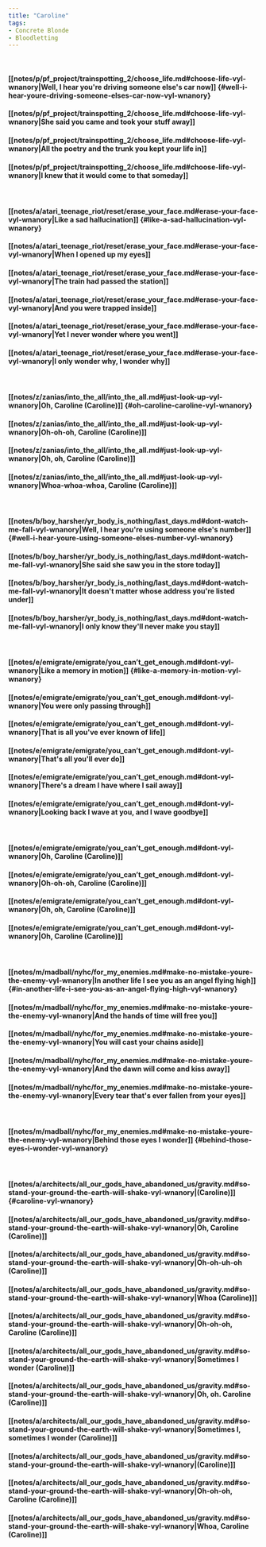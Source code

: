```yaml
---
title: "Caroline"
tags:
- Concrete Blonde
- Bloodletting
---
```

&nbsp;
#### [[notes/p/pf_project/trainspotting_2/choose_life.md#choose-life-vyl-wnanory|Well, I hear you're driving someone else's car now]] {#well-i-hear-youre-driving-someone-elses-car-now-vyl-wnanory}
#### [[notes/p/pf_project/trainspotting_2/choose_life.md#choose-life-vyl-wnanory|She said you came and took your stuff away]]
#### [[notes/p/pf_project/trainspotting_2/choose_life.md#choose-life-vyl-wnanory|All the poetry and the trunk you kept your life in]]
#### [[notes/p/pf_project/trainspotting_2/choose_life.md#choose-life-vyl-wnanory|I knew that it would come to that someday]]
&nbsp;
#### [[notes/a/atari_teenage_riot/reset/erase_your_face.md#erase-your-face-vyl-wnanory|Like a sad hallucination]] {#like-a-sad-hallucination-vyl-wnanory}
#### [[notes/a/atari_teenage_riot/reset/erase_your_face.md#erase-your-face-vyl-wnanory|When I opened up my eyes]]
#### [[notes/a/atari_teenage_riot/reset/erase_your_face.md#erase-your-face-vyl-wnanory|The train had passed the station]]
#### [[notes/a/atari_teenage_riot/reset/erase_your_face.md#erase-your-face-vyl-wnanory|And you were trapped inside]]
#### [[notes/a/atari_teenage_riot/reset/erase_your_face.md#erase-your-face-vyl-wnanory|Yet I never wonder where you went]]
#### [[notes/a/atari_teenage_riot/reset/erase_your_face.md#erase-your-face-vyl-wnanory|I only wonder why, I wonder why]]
&nbsp;
#### [[notes/z/zanias/into_the_all/into_the_all.md#just-look-up-vyl-wnanory|Oh, Caroline (Caroline)]] {#oh-caroline-caroline-vyl-wnanory}
#### [[notes/z/zanias/into_the_all/into_the_all.md#just-look-up-vyl-wnanory|Oh-oh-oh, Caroline (Caroline)]]
#### [[notes/z/zanias/into_the_all/into_the_all.md#just-look-up-vyl-wnanory|Oh, oh, Caroline (Caroline)]]
#### [[notes/z/zanias/into_the_all/into_the_all.md#just-look-up-vyl-wnanory|Whoa-whoa-whoa, Caroline (Caroline)]]
&nbsp;
#### [[notes/b/boy_harsher/yr_body_is_nothing/last_days.md#dont-watch-me-fall-vyl-wnanory|Well, I hear you're using someone else's number]] {#well-i-hear-youre-using-someone-elses-number-vyl-wnanory}
#### [[notes/b/boy_harsher/yr_body_is_nothing/last_days.md#dont-watch-me-fall-vyl-wnanory|She said she saw you in the store today]]
#### [[notes/b/boy_harsher/yr_body_is_nothing/last_days.md#dont-watch-me-fall-vyl-wnanory|It doesn't matter whose address you're listed under]]
#### [[notes/b/boy_harsher/yr_body_is_nothing/last_days.md#dont-watch-me-fall-vyl-wnanory|I only know they'll never make you stay]]
&nbsp;
#### [[notes/e/emigrate/emigrate/you_can’t_get_enough.md#dont-vyl-wnanory|Like a memory in motion]] {#like-a-memory-in-motion-vyl-wnanory}
#### [[notes/e/emigrate/emigrate/you_can’t_get_enough.md#dont-vyl-wnanory|You were only passing through]]
#### [[notes/e/emigrate/emigrate/you_can’t_get_enough.md#dont-vyl-wnanory|That is all you've ever known of life]]
#### [[notes/e/emigrate/emigrate/you_can’t_get_enough.md#dont-vyl-wnanory|That's all you'll ever do]]
#### [[notes/e/emigrate/emigrate/you_can’t_get_enough.md#dont-vyl-wnanory|There's a dream I have where I sail away]]
#### [[notes/e/emigrate/emigrate/you_can’t_get_enough.md#dont-vyl-wnanory|Looking back I wave at you, and I wave goodbye]]
&nbsp;
#### [[notes/e/emigrate/emigrate/you_can’t_get_enough.md#dont-vyl-wnanory|Oh, Caroline (Caroline)]]
#### [[notes/e/emigrate/emigrate/you_can’t_get_enough.md#dont-vyl-wnanory|Oh-oh-oh, Caroline (Caroline)]]
#### [[notes/e/emigrate/emigrate/you_can’t_get_enough.md#dont-vyl-wnanory|Oh, oh, Caroline (Caroline)]]
#### [[notes/e/emigrate/emigrate/you_can’t_get_enough.md#dont-vyl-wnanory|Oh, Caroline (Caroline)]]
&nbsp;
#### [[notes/m/madball/nyhc/for_my_enemies.md#make-no-mistake-youre-the-enemy-vyl-wnanory|In another life I see you as an angel flying high]] {#in-another-life-i-see-you-as-an-angel-flying-high-vyl-wnanory}
#### [[notes/m/madball/nyhc/for_my_enemies.md#make-no-mistake-youre-the-enemy-vyl-wnanory|And the hands of time will free you]]
#### [[notes/m/madball/nyhc/for_my_enemies.md#make-no-mistake-youre-the-enemy-vyl-wnanory|You will cast your chains aside]]
#### [[notes/m/madball/nyhc/for_my_enemies.md#make-no-mistake-youre-the-enemy-vyl-wnanory|And the dawn will come and kiss away]]
#### [[notes/m/madball/nyhc/for_my_enemies.md#make-no-mistake-youre-the-enemy-vyl-wnanory|Every tear that's ever fallen from your eyes]]
&nbsp;
#### [[notes/m/madball/nyhc/for_my_enemies.md#make-no-mistake-youre-the-enemy-vyl-wnanory|Behind those eyes I wonder]] {#behind-those-eyes-i-wonder-vyl-wnanory}
&nbsp;
#### [[notes/a/architects/all_our_gods_have_abandoned_us/gravity.md#so-stand-your-ground-the-earth-will-shake-vyl-wnanory|(Caroline)]] {#caroline-vyl-wnanory}
#### [[notes/a/architects/all_our_gods_have_abandoned_us/gravity.md#so-stand-your-ground-the-earth-will-shake-vyl-wnanory|Oh, Caroline (Caroline)]]
#### [[notes/a/architects/all_our_gods_have_abandoned_us/gravity.md#so-stand-your-ground-the-earth-will-shake-vyl-wnanory|Oh-oh-uh-oh (Caroline)]]
#### [[notes/a/architects/all_our_gods_have_abandoned_us/gravity.md#so-stand-your-ground-the-earth-will-shake-vyl-wnanory|Whoa (Caroline)]]
#### [[notes/a/architects/all_our_gods_have_abandoned_us/gravity.md#so-stand-your-ground-the-earth-will-shake-vyl-wnanory|Oh-oh-oh, Caroline (Caroline)]]
#### [[notes/a/architects/all_our_gods_have_abandoned_us/gravity.md#so-stand-your-ground-the-earth-will-shake-vyl-wnanory|Sometimes I wonder (Caroline)]]
#### [[notes/a/architects/all_our_gods_have_abandoned_us/gravity.md#so-stand-your-ground-the-earth-will-shake-vyl-wnanory|Oh, oh. Caroline (Caroline)]]
#### [[notes/a/architects/all_our_gods_have_abandoned_us/gravity.md#so-stand-your-ground-the-earth-will-shake-vyl-wnanory|Sometimes I, sometimes I wonder (Caroline)]]
#### [[notes/a/architects/all_our_gods_have_abandoned_us/gravity.md#so-stand-your-ground-the-earth-will-shake-vyl-wnanory|(Caroline)]]
#### [[notes/a/architects/all_our_gods_have_abandoned_us/gravity.md#so-stand-your-ground-the-earth-will-shake-vyl-wnanory|Oh-oh-oh, Caroline (Caroline)]]
#### [[notes/a/architects/all_our_gods_have_abandoned_us/gravity.md#so-stand-your-ground-the-earth-will-shake-vyl-wnanory|Whoa, Caroline (Caroline)]]
